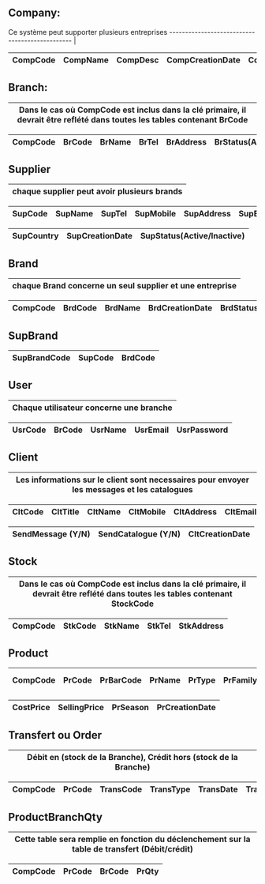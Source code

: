## Company:
Ce système peut supporter plusieurs entreprises
----------------------------------------------- |

CompCode | CompName | CompDesc | CompCreationDate | CompStatus(Active/Inactive) |
-------- | -------- | -------- | ---------------- | --------------------------- |

## Branch:
Dans le cas où CompCode est inclus dans la clé primaire, il devrait être reflété dans toutes les tables contenant BrCode |
------------------------------------------------------------------------------------------------------------------------ |

CompCode | BrCode | BrName | BrTel | BrAddress | BrStatus(Active/Inactive) |
-------- | ------ | ------ | ----- | --------- | ------------------------- |

## Supplier
chaque supplier peut avoir plusieurs brands | 
------------------------------------------- |

SupCode | SupName | SupTel | SupMobile | SupAddress | SupEmail | 
------- | ------- | ------ | --------- | ---------- | -------- |  

SupCountry | SupCreationDate | SupStatus(Active/Inactive) |
---------- | --------------- | -------------------------- |
 
## Brand
chaque Brand concerne un seul supplier et une entreprise  |
--------------------------------------------------------- |

CompCode |BrdCode | BrdName | BrdCreationDate | BrdStatus(Active/Inactive) | 
-------- |------- | ------- | --------------- | -------------------------- |

## SupBrand
SupBrandCode | SupCode | BrdCode |
------------ | ------- | ------- |

## User
Chaque utilisateur concerne une branche |
--------------------------------------- |

UsrCode | BrCode | UsrName | UsrEmail | UsrPassword |
------- | ------ | ------- | -------- | ----------- |

## Client
Les informations sur le client sont necessaires pour envoyer les messages et les catalogues |
------------------------------------------------------------------------------------------- |

CltCode | CltTitle | CltName | CltMobile | CltAddress | CltEmail | 
------- | -------- | ------- | --------- | ---------- | -------- |
 
SendMessage (Y/N) | SendCatalogue (Y/N) | CltCreationDate | 
----------------- | ------------------- | --------------- |

## Stock
Dans le cas où CompCode est inclus dans la clé primaire, il devrait être reflété dans toutes les tables contenant StockCode |
--------------------------------------------------------------------------------------------------------------------------- |

CompCode | StkCode | StkName | StkTel | StkAddress | 
-------- | ------- | ------- | ------ | ---------- | 

## Product
CompCode |PrCode | PrBarCode | PrName | PrType | PrFamily | PrStatus (Active/Inactive) |
-------- |-------| --------- | ------ | ------ | -------- | -------------------------- |

CostPrice | SellingPrice | PrSeason | PrCreationDate | 
--------- | ------------ | ---------| -------------- |

## Transfert ou Order 
Débit en (stock de la Branche), Crédit hors (stock de la Branche) |
----------------------------------------------------------------- |

CompCode | PrCode | TransCode | TransType | TransDate | TransDbCr | TransQty |TransFrom | TransTo |
-------- | ------ | --------- | --------- | --------- | --------- | -------- |----------| ------- |

## ProductBranchQty 
Cette table sera remplie en fonction du déclenchement sur la table de transfert (Débit/crédit) |
---------------------------------------------------------------------------------------------- |

CompCode | PrCode | BrCode | PrQty |
-------- |------- | ------ | ----- |

